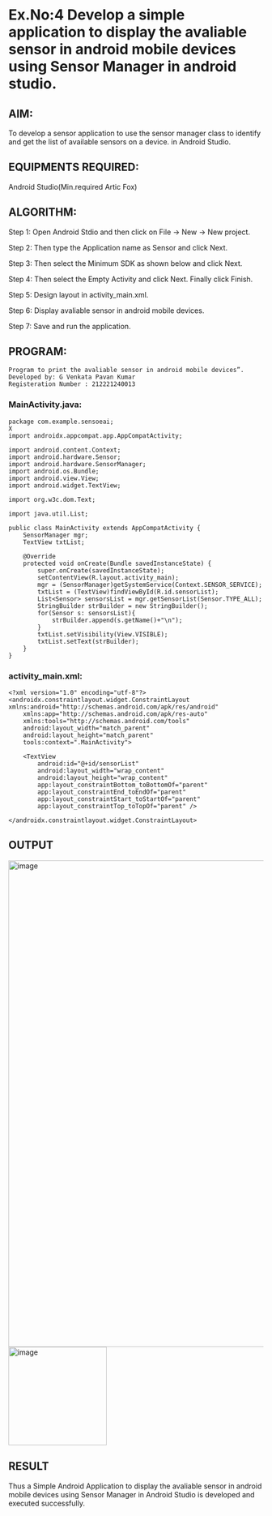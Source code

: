 # Ex.No:4 Develop a simple application to display the avaliable sensor in android mobile devices using Sensor Manager in android studio.


## AIM:

To develop a sensor application to use the sensor manager class to identify and get the list of available sensors on a device. in Android Studio.

## EQUIPMENTS REQUIRED:

Android Studio(Min.required Artic Fox)

## ALGORITHM:

Step 1: Open Android Stdio and then click on File -> New -> New project.

Step 2: Then type the Application name as Sensor and click Next. 

Step 3: Then select the Minimum SDK as shown below and click Next.

Step 4: Then select the Empty Activity and click Next. Finally click Finish.

Step 5: Design layout in activity_main.xml.

Step 6: Display avaliable sensor in android mobile devices.

Step 7: Save and run the application.

## PROGRAM:
```
Program to print the avaliable sensor in android mobile devices”.
Developed by: G Venkata Pavan Kumar
Registeration Number : 212221240013
```
### MainActivity.java:
```
package com.example.sensoeai;
X
import androidx.appcompat.app.AppCompatActivity;

import android.content.Context;
import android.hardware.Sensor;
import android.hardware.SensorManager;
import android.os.Bundle;
import android.view.View;
import android.widget.TextView;

import org.w3c.dom.Text;

import java.util.List;

public class MainActivity extends AppCompatActivity {
    SensorManager mgr;
    TextView txtList;

    @Override
    protected void onCreate(Bundle savedInstanceState) {
        super.onCreate(savedInstanceState);
        setContentView(R.layout.activity_main);
        mgr = (SensorManager)getSystemService(Context.SENSOR_SERVICE);
        txtList = (TextView)findViewById(R.id.sensorList);
        List<Sensor> sensorsList = mgr.getSensorList(Sensor.TYPE_ALL);
        StringBuilder strBuilder = new StringBuilder();
        for(Sensor s: sensorsList){
            strBuilder.append(s.getName()+"\n");
        }
        txtList.setVisibility(View.VISIBLE);
        txtList.setText(strBuilder);
    }
}
```

### activity_main.xml:
```
<?xml version="1.0" encoding="utf-8"?>
<androidx.constraintlayout.widget.ConstraintLayout xmlns:android="http://schemas.android.com/apk/res/android"
    xmlns:app="http://schemas.android.com/apk/res-auto"
    xmlns:tools="http://schemas.android.com/tools"
    android:layout_width="match_parent"
    android:layout_height="match_parent"
    tools:context=".MainActivity">

    <TextView
        android:id="@+id/sensorList"
        android:layout_width="wrap_content"
        android:layout_height="wrap_content"
        app:layout_constraintBottom_toBottomOf="parent"
        app:layout_constraintEnd_toEndOf="parent"
        app:layout_constraintStart_toStartOf="parent"
        app:layout_constraintTop_toTopOf="parent" />

</androidx.constraintlayout.widget.ConstraintLayout>
```
## OUTPUT
<img width="960" alt="image" src="https://github.com/Pavan-Gv/Advance-Android-Odd-/assets/94827772/d2a88a32-778d-4126-a80a-0d5ab5f13934">
<img width="194" alt="image" src="https://github.com/Pavan-Gv/Advance-Android-Odd-/assets/94827772/cf6ff1ed-f816-41de-b11c-79b266976b3c">

## RESULT
Thus a Simple Android Application to display the avaliable sensor in android mobile devices using Sensor Manager in Android Studio is developed and executed successfully.
